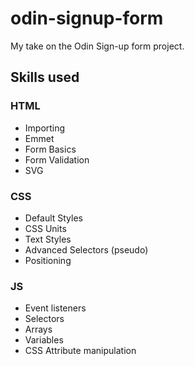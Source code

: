 # odin-signup-form
My take on the Odin Sign-up form project.

## Skills used 
### HTML
- Importing 
- Emmet
- Form Basics
- Form Validation
- SVG 
### CSS
- Default Styles
- CSS Units
- Text Styles
- Advanced Selectors (pseudo)
- Positioning
### JS
- Event listeners
- Selectors
- Arrays
- Variables
- CSS Attribute manipulation
